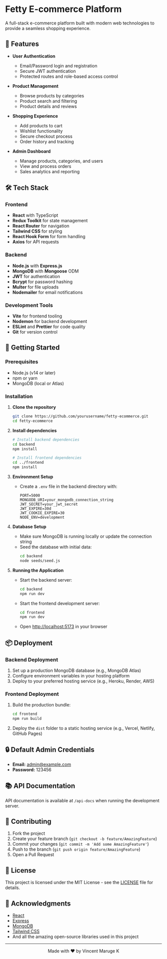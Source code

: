 # Fetty E-commerce Platform


A full-stack e-commerce platform built with modern web technologies to provide a seamless shopping experience.

## 🚀 Features

- **User Authentication**
  - Email/Password login and registration
  - Secure JWT authentication
  - Protected routes and role-based access control
  
- **Product Management**
  - Browse products by categories
  - Product search and filtering
  - Product details and reviews

- **Shopping Experience**
  - Add products to cart
  - Wishlist functionality
  - Secure checkout process
  - Order history and tracking

- **Admin Dashboard**
  - Manage products, categories, and users
  - View and process orders
  - Sales analytics and reporting

## 🛠️ Tech Stack

### Frontend
- **React** with TypeScript
- **Redux Toolkit** for state management
- **React Router** for navigation
- **Tailwind CSS** for styling
- **React Hook Form** for form handling
- **Axios** for API requests

### Backend
- **Node.js** with **Express.js**
- **MongoDB** with **Mongoose** ODM
- **JWT** for authentication
- **Bcrypt** for password hashing
- **Multer** for file uploads
- **Nodemailer** for email notifications

### Development Tools
- **Vite** for frontend tooling
- **Nodemon** for backend development
- **ESLint** and **Prettier** for code quality
- **Git** for version control

## 🚀 Getting Started

### Prerequisites

- Node.js (v14 or later)
- npm or yarn
- MongoDB (local or Atlas)

### Installation

1. **Clone the repository**
   ```bash
   git clone https://github.com/yourusername/fetty-ecommerce.git
   cd fetty-ecommerce
   ```

2. **Install dependencies**
   ```bash
   # Install backend dependencies
   cd backend
   npm install
   
   # Install frontend dependencies
   cd ../frontend
   npm install
   ```

3. **Environment Setup**
   - Create a `.env` file in the backend directory with:
     ```
     PORT=5000
     MONGODB_URI=your_mongodb_connection_string
     JWT_SECRET=your_jwt_secret
     JWT_EXPIRE=30d
     JWT_COOKIE_EXPIRE=30
     NODE_ENV=development
     ```

4. **Database Setup**
   - Make sure MongoDB is running locally or update the connection string
   - Seed the database with initial data:
     ```bash
     cd backend
     node seeds/seed.js
     ```

5. **Running the Application**
   - Start the backend server:
     ```bash
     cd backend
     npm run dev
     ```
   - Start the frontend development server:
     ```bash
     cd frontend
     npm run dev
     ```
   - Open [http://localhost:5173](http://localhost:5173) in your browser

## 📦 Deployment

### Backend Deployment
1. Set up a production MongoDB database (e.g., MongoDB Atlas)
2. Configure environment variables in your hosting platform
3. Deploy to your preferred hosting service (e.g., Heroku, Render, AWS)

### Frontend Deployment
1. Build the production bundle:
   ```bash
   cd frontend
   npm run build
   ```
2. Deploy the `dist` folder to a static hosting service (e.g., Vercel, Netlify, GitHub Pages)

## 🔒 Default Admin Credentials

- **Email:** admin@example.com
- **Password:** 123456

## 📚 API Documentation

API documentation is available at `/api-docs` when running the development server.

## 🤝 Contributing

1. Fork the project
2. Create your feature branch (`git checkout -b feature/AmazingFeature`)
3. Commit your changes (`git commit -m 'Add some AmazingFeature'`)
4. Push to the branch (`git push origin feature/AmazingFeature`)
5. Open a Pull Request

## 📄 License

This project is licensed under the MIT License - see the [LICENSE](LICENSE) file for details.

## 🙏 Acknowledgments

- [React](https://reactjs.org/)
- [Express](https://expressjs.com/)
- [MongoDB](https://www.mongodb.com/)
- [Tailwind CSS](https://tailwindcss.com/)
- And all the amazing open-source libraries used in this project

---

<p align="center">
  Made with ❤️ by Vincent Maruge K
</p>

